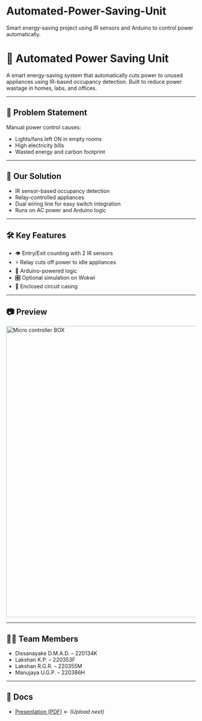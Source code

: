 # Automated-Power-Saving-Unit
Smart energy-saving project using IR sensors and Arduino to control power automatically.
# 🔌 Automated Power Saving Unit

A smart energy-saving system that automatically cuts power to unused appliances using IR-based occupancy detection. Built to reduce power wastage in homes, labs, and offices.

---

## 📘 Problem Statement

Manual power control causes:
- Lights/fans left ON in empty rooms
- High electricity bills
- Wasted energy and carbon footprint

---

## 🎯 Our Solution

- IR sensor-based occupancy detection
- Relay-controlled appliances
- Dual wiring line for easy switch integration
- Runs on AC power and Arduino logic

---

## 🛠️ Key Features

- 👁️ Entry/Exit counting with 2 IR sensors
- ⚡ Relay cuts off power to idle appliances
- 🧠 Arduino-powered logic
- 🎛️ Optional simulation on Wokwi
- 🧰 Enclosed circuit casing

---


## 📷 Preview

<img width="1087" height="773" alt="Micro controller BOX" src="https://github.com/user-attachments/assets/824b54f4-3ba7-465b-8258-901a882286af" />

---

## 👨‍💻 Team Members

- Dissanayake D.M.A.D. – 220134K  
- Lakshan K.P. – 220353F  
- Lakshan R.G.R. – 220355M  
- Manujaya U.G.P. – 220386H  

---

## 📝 Docs

- [Presentation (PDF)](docs/Tech_Falcons_presentation.pdf) ← *(Upload next)*
